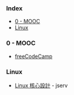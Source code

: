 ### Index

* [0 - MOOC](#0---mooc)
* [Linux](#linux)


### 0 - MOOC

* [freeCodeCamp](https://chinese.freecodecamp.org)


### Linux

* [Linux 核心設計](https://youtube.com/playlist?list=PL6S9AqLQkFpongEA75M15_BlQBC9rTdd8) - jserv

